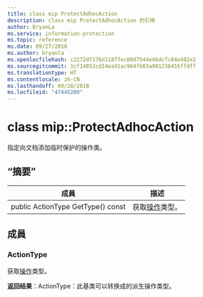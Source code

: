 ```yaml
---
title: class mip ProtectAdhocAction
description: class mip ProtectAdhocAction 的引用
author: BryanLa
ms.service: information-protection
ms.topic: reference
ms.date: 09/27/2018
ms.author: bryanla
ms.openlocfilehash: c2272df176d118f7ec08d7544e46dcfc84e482e2
ms.sourcegitcommit: 1cf14852cd14ea91ac964fb03a901238455ffdff
ms.translationtype: HT
ms.contentlocale: zh-CN
ms.lasthandoff: 09/28/2018
ms.locfileid: "47445200"
---
```

# <a name="class-mipprotectadhocaction"></a>class mip::ProtectAdhocAction 
指定向文档添加临时保护的操作类。
  
## <a name="summary"></a>“摘要”
 成員                        | 描述                                
--------------------------------|---------------------------------------------
 public ActionType GetType() const  |  获取[操作](class_mip_action.md)类型。
  
## <a name="members"></a>成員
  
### <a name="actiontype"></a>ActionType
获取[操作](class_mip_action.md)类型。

  
**返回结果**：ActionType：此基类可以转换成的派生操作类型。